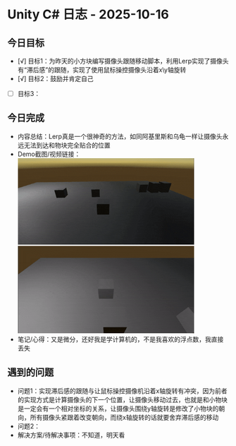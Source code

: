 # Unity C# 日志 - 2025-10-16

## 今日目标

* [√] 目标1：为昨天的小方块编写摄像头跟随移动脚本，利用Lerp实现了摄像头有“滞后感”的跟随，实现了使用鼠标操控摄像头沿着x\y轴旋转
* [√] 目标2：鼓励并肯定自己
* [ ] 目标3：

## 今日完成

* 内容总结：Lerp真是一个很神奇的方法，如同阿基里斯和乌龟一样让摄像头永远无法到达和物块完全贴合的位置
* Demo截图/视频链接：![alt text](鼠标转向.gif)![alt text](平滑移动.gif)
* 笔记/心得：又是微分，还好我是学计算机的，不是我喜欢的浮点数，我直接丢失

## 遇到的问题

* 问题1：实现滞后感的跟随与让鼠标操控摄像机沿着x轴旋转有冲突，因为前者的实现方式是计算摄像头的下一个位置，让摄像头移动过去，也就是和小物块是一定会有一个相对坐标的关系，让摄像头围绕y轴旋转是修改了小物块的朝向，所有摄像头紧跟着改变朝向，而绕x轴旋转的话就要舍弃滞后感的移动
* 问题2：
* 解决方案/待解决事项：不知道，明天看
